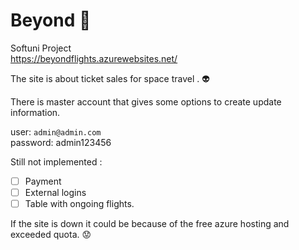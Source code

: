 # Beyond :milky_way:
Softuni Project <br/>
https://beyondflights.azurewebsites.net/ <br/>

The site is about ticket sales for space travel . 👽

There is master account that gives some options to create update information.

user: `admin@admin.com` <br/>
password: admin123456 <br/>

Still not implemented :
- [ ] Payment
- [ ] External logins
- [ ] Table with ongoing flights.

If the site is down it could be because of the free azure hosting and exceeded quota. 😟
